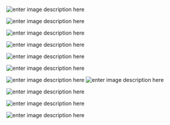 
![enter image description here](https://www.salika.co/wp-content/uploads/2019/02/dry-port-thai.jpg)

![enter image description here](https://lloydslist.maritimeintelligence.informa.com/-/media/informa/maritime/legacy-images/2016/august/bangkokportpat.jpg)

![enter image description here](https://www.salika.co/wp-content/uploads/2020/02/expropriation-of-land-to-build-a-high-speed-train-connecting-3-airports-0-1068x561.jpg)

![enter image description here](https://www.thairath.co.th/media/dFQROr7oWzulq5FZXCF8q3RVnPYg0yhj1GyXtMIrDRQyhVCGFC5h4x34PehtT40Trrn.webp)

![enter image description here](https://miro.medium.com/max/1000/1*T8nEBhjCOHI6bo9qP36l1g.jpeg)

![enter image description here](https://file4.batdongsan.com.vn/2019/06/24/akCJKkFO/20190624160214-0be7.jpg)

![enter image description here](https://connextconcept.files.wordpress.com/2019/10/logistics-1.jpg)
![enter image description here](https://connextconcept.files.wordpress.com/2019/10/shutterstock_507076924.jpg)

![enter image description here](https://connextconcept.files.wordpress.com/2019/10/67_big.jpg)

![enter image description here](https://connextconcept.files.wordpress.com/2019/10/6cf0d420bb3c08e5aff9a639257e50303dce5f74d9632706ad3c3d581da947de.jpg)

![enter image description here](https://seruway.acehtamiangkab.go.id/images/services.jpg)




<!--stackedit_data:
eyJoaXN0b3J5IjpbLTE5MTgzNDI4MTIsMTU3OTk3NTUyLC01MD
M0NDU0MTUsMTE0NDExNjI0OF19
-->